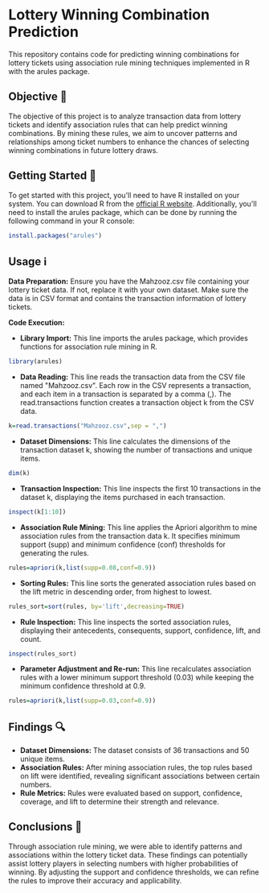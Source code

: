 # Lottery Winning Combination Prediction

This repository contains code for predicting winning combinations for lottery tickets using association rule mining techniques implemented in R with the arules package.

## Objective 🎯
The objective of this project is to analyze transaction data from lottery tickets and identify association rules that can help predict winning combinations. By mining these rules, we aim to uncover patterns and relationships among ticket numbers to enhance the chances of selecting winning combinations in future lottery draws.

## Getting Started 🚀
To get started with this project, you'll need to have R installed on your system. You can download R from the [official R website](https://www.r-project.org/). Additionally, you'll need to install the arules package, which can be done by running the following command in your R console:

```R
install.packages("arules")
```

## Usage ℹ️
**Data Preparation:** Ensure you have the Mahzooz.csv file containing your lottery ticket data. If not, replace it with your own dataset. Make sure the data is in CSV format and contains the transaction information of lottery tickets.

**Code Execution:**
- **Library Import:** This line imports the arules package, which provides functions for association rule mining in R.
```R
library(arules)
```
- **Data Reading:** This line reads the transaction data from the CSV file named "Mahzooz.csv". Each row in the CSV represents a transaction, and each item in a transaction is separated by a comma (,). The read.transactions function creates a transaction object k from the CSV data.
```R
k=read.transactions("Mahzooz.csv",sep = ",")
```
- **Dataset Dimensions:** This line calculates the dimensions of the transaction dataset k, showing the number of transactions and unique items.
```R
dim(k)
```
- **Transaction Inspection:** This line inspects the first 10 transactions in the dataset k, displaying the items purchased in each transaction.
```R
inspect(k[1:10])
```
- **Association Rule Mining:** This line applies the Apriori algorithm to mine association rules from the transaction data k. It specifies minimum support (supp) and minimum confidence (conf) thresholds for generating the rules.
```R
rules=apriori(k,list(supp=0.08,conf=0.9))
```
- **Sorting Rules:** This line sorts the generated association rules based on the lift metric in descending order, from highest to lowest.
```R
rules_sort=sort(rules, by='lift',decreasing=TRUE)
```
- **Rule Inspection:** This line inspects the sorted association rules, displaying their antecedents, consequents, support, confidence, lift, and count.
```R
inspect(rules_sort)
```
- **Parameter Adjustment and Re-run:** This line recalculates association rules with a lower minimum support threshold (0.03) while keeping the minimum confidence threshold at 0.9.
```R
rules=apriori(k,list(supp=0.03,conf=0.9))
```

## Findings 🔍
- **Dataset Dimensions:** The dataset consists of 36 transactions and 50 unique items.
- **Association Rules:** After mining association rules, the top rules based on lift were identified, revealing significant associations between certain numbers.
- **Rule Metrics:** Rules were evaluated based on support, confidence, coverage, and lift to determine their strength and relevance.

## Conclusions 📝
Through association rule mining, we were able to identify patterns and associations within the lottery ticket data. These findings can potentially assist lottery players in selecting numbers with higher probabilities of winning. By adjusting the support and confidence thresholds, we can refine the rules to improve their accuracy and applicability.
